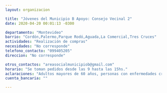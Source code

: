 ```yaml
---
layout: organizacion

title: "Jóvenes del Municipio B Apoyo: Consejo Vecinal 2"
date: 2020-04-20 00:01:13 -0300

departamento: "Montevideo"
barrio: "Cordón,Palermo,Parque Rodó,Aguada,La Comercial,Tres Cruces"
actividades: "Realización de compras"
necesidades: "No corresponde"
telefono_contacto: "099405205"
direccion: "No corresponde"

otros_contactos: "areasocialmunicipiob@gmail.com"
horario: "Se toman pedidos desde las 9 hasta las 15hs."
aclaraciones: "Adultos mayores de 60 años, personas con enfermedades crónicas, personas con discapacidad, hogares monoparentales con niños a cargo"
cuenta_bancaria: ""

---
```

